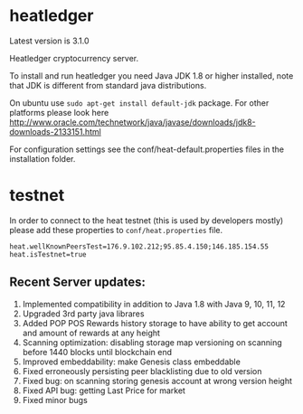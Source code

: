 # heatledger

Latest version is 3.1.0

Heatledger cryptocurrency server.

To install and run heatledger you need Java JDK 1.8 or higher installed, note that JDK is different from standard java distributions.

On ubuntu use `sudo apt-get install default-jdk` package. For other platforms please look here http://www.oracle.com/technetwork/java/javase/downloads/jdk8-downloads-2133151.html

For configuration settings see the conf/heat-default.properties files in the installation folder.

# testnet

In order to connect to the heat testnet (this is used by developers mostly) please add these properties to `conf/heat.properties` file.

```
heat.wellKnownPeersTest=176.9.102.212;95.85.4.150;146.185.154.55
heat.isTestnet=true
```

## Recent Server updates:

1. Implemented compatibility in addition to Java 1.8 with Java 9, 10, 11, 12
2. Upgraded 3rd party java librares
3. Added POP POS Rewards history storage to have ability to get account and amount of rewards at any height
4. Scanning optimization: disabling storage map versioning on scanning before 1440 blocks until blockchain end
5. Improved embeddability: make Genesis class embeddable
6. Fixed erroneously persisting peer blacklisting due to old version
7. Fixed bug: on scanning storing genesis account at wrong version height
8. Fixed API bug: getting Last Price for market
9. Fixed minor bugs
